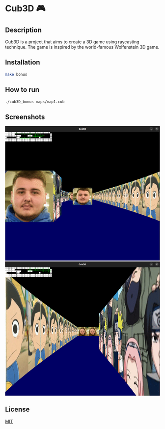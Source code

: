 # Cub3D 🎮

## Description

Cub3D is a project that aims to create a 3D game using raycasting technique. The game is inspired by the world-famous Wolfenstein 3D game.

## Installation

```bash
make bonus
```

## How to run

```bash
./cub3D_bonus maps/map1.cub
```

## Screenshots

![Screenshot](screenshots/Screenshot1.png)
![Screenshot](screenshots/Screenshot2.png)

## License

[MIT](https://choosealicense.com/licenses/mit/)
